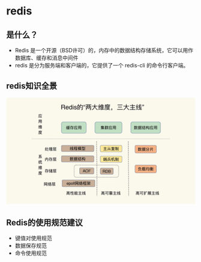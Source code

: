 # redis
## 是什么？
- Redis 是一个开源（BSD许可）的，内存中的数据结构存储系统，它可以用作数据库、缓存和消息中间件
- redis 是分为服务端和客户端的，它提供了一个 redis-cli 的命令行客户端。
## redis知识全景
  ![redis知识全景](./imgs/redi知识.webp)
## Redis的使用规范建议
* 键值对使用规范
* 数据保存规范
* 命令使用规范